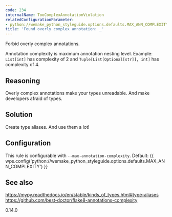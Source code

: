 ```yaml
---
code: 234
internalName: TooComplexAnnotationViolation
relatedConfigurationParameter:
- python://wemake_python_styleguide.options.defaults.MAX_ANN_COMPLEXITY
title: 'Found overly complex annotation: _'
---
```


Forbid overly complex annotations.

Annotation complexity is maximum annotation nesting level. Example:
`List[int]` has complexity of 2 and `Tuple[List[Optional[str]], int]`
has complexity of 4.

## Reasoning
Overly complex annotations make your types unreadable. And make
developers afraid of types.

## Solution
Create type aliases. And use them a lot\!

## Configuration
This rule is configurable with `--max-annotation-complexity`.
Default:
{{ wps.config('python://wemake_python_styleguide.options.defaults.MAX_ANN_COMPLEXITY') }}

## See also
<https://mypy.readthedocs.io/en/stable/kinds_of_types.html#type-aliases>
<https://github.com/best-doctor/flake8-annotations-complexity>

<div class="versionadded">

0.14.0

</div>